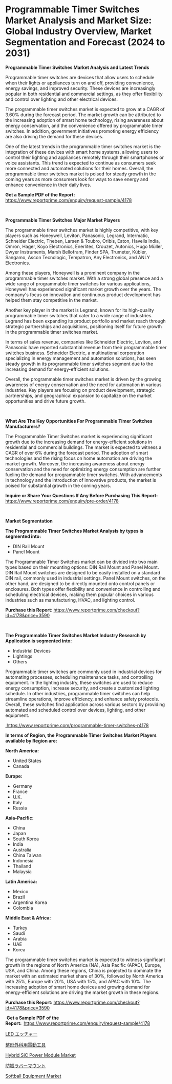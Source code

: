 <p><h1>Programmable Timer Switches Market Analysis and Market Size: Global Industry Overview, Market Segmentation and Forecast (2024 to 2031)</h1></p><p><strong>Programmable Timer Switches Market Analysis and Latest Trends</strong></p>
<p><p>Programmable timer switches are devices that allow users to schedule when their lights or appliances turn on and off, providing convenience, energy savings, and improved security. These devices are increasingly popular in both residential and commercial settings, as they offer flexibility and control over lighting and other electrical devices.</p><p>The programmable timer switches market is expected to grow at a CAGR of 3.60% during the forecast period. The market growth can be attributed to the increasing adoption of smart home technology, rising awareness about energy conservation, and the convenience offered by programmable timer switches. In addition, government initiatives promoting energy efficiency are also driving the demand for these devices.</p><p>One of the latest trends in the programmable timer switches market is the integration of these devices with smart home systems, allowing users to control their lighting and appliances remotely through their smartphones or voice assistants. This trend is expected to continue as consumers seek more connected and automated solutions for their homes. Overall, the programmable timer switches market is poised for steady growth in the coming years as more consumers look for ways to save energy and enhance convenience in their daily lives.</p></p>
<p><strong>Get a Sample PDF of the Report:&nbsp;</strong> <a href="https://www.reportprime.com/enquiry/request-sample/4178">https://www.reportprime.com/enquiry/request-sample/4178</a></p>
<p>&nbsp;</p>
<p><strong>Programmable Timer Switches Major Market Players</strong></p>
<p><p>The programmable timer switches market is highly competitive, with key players such as Honeywell, Leviton, Panasonic, Legrand, Intermatic, Schneider Electric, Theben, Larsen & Toubro, Oribis, Eaton, Havells India, Omron, Hager, Koyo Electronics, Enerlites, Crouzet, Autonics, Hugo Müller, Dwyer Instruments, Marsh Bellofram, Finder SPA, Trumeter, Kübler, Sangamo, Ascon Tecnologic, Tempatron, Any Electronics, and ANLY Electronics.</p><p>Among these players, Honeywell is a prominent company in the programmable timer switches market. With a strong global presence and a wide range of programmable timer switches for various applications, Honeywell has experienced significant market growth over the years. The company's focus on innovation and continuous product development has helped them stay competitive in the market.</p><p>Another key player in the market is Legrand, known for its high-quality programmable timer switches that cater to a wide range of industries. Legrand has been expanding its product portfolio and market reach through strategic partnerships and acquisitions, positioning itself for future growth in the programmable timer switches market.</p><p>In terms of sales revenue, companies like Schneider Electric, Leviton, and Panasonic have reported substantial revenue from their programmable timer switches business. Schneider Electric, a multinational corporation specializing in energy management and automation solutions, has seen steady growth in its programmable timer switches segment due to the increasing demand for energy-efficient solutions.</p><p>Overall, the programmable timer switches market is driven by the growing awareness of energy conservation and the need for automation in various industries. Key players are focusing on product development, strategic partnerships, and geographical expansion to capitalize on the market opportunities and drive future growth.</p></p>
<p>&nbsp;</p>
<p><strong>What Are The Key Opportunities For Programmable Timer Switches Manufacturers?</strong></p>
<p><p>The Programmable Timer Switches market is experiencing significant growth due to the increasing demand for energy-efficient solutions in residential and commercial buildings. The market is expected to witness a CAGR of over 6% during the forecast period. The adoption of smart technologies and the rising focus on home automation are driving the market growth. Moreover, the increasing awareness about energy conservation and the need for optimizing energy consumption are further fueling the demand for programmable timer switches. With advancements in technology and the introduction of innovative products, the market is poised for substantial growth in the coming years.</p></p>
<p><strong>Inquire or Share Your Questions If Any Before Purchasing This Report:</strong> <a href="https://www.reportprime.com/enquiry/pre-order/4178">https://www.reportprime.com/enquiry/pre-order/4178</a></p>
<p>&nbsp;</p>
<p><strong>Market Segmentation</strong></p>
<p><strong>The Programmable Timer Switches Market Analysis by types is segmented into:</strong></p>
<p><ul><li>DIN Rail Mount</li><li>Panel Mount</li></ul></p>
<p><p>The Programmable Timer Switches market can be divided into two main types based on their mounting options: DIN Rail Mount and Panel Mount. DIN Rail Mount switches are designed to be easily installed on a standard DIN rail, commonly used in industrial settings. Panel Mount switches, on the other hand, are designed to be directly mounted onto control panels or enclosures. Both types offer flexibility and convenience in controlling and scheduling electrical devices, making them popular choices in various industries such as manufacturing, HVAC, and lighting control.</p></p>
<p><strong>Purchase this Report:&nbsp;</strong><a href="https://www.reportprime.com/checkout?id=4178&price=3590">https://www.reportprime.com/checkout?id=4178&price=3590</a></p>
<p>&nbsp;</p>
<p><strong>The Programmable Timer Switches Market Industry Research by Application is segmented into:</strong></p>
<p><ul><li>Industrial Devices</li><li>Lightings</li><li>Others</li></ul></p>
<p><p>Programmable timer switches are commonly used in industrial devices for automating processes, scheduling maintenance tasks, and controlling equipment. In the lighting industry, these switches are used to reduce energy consumption, increase security, and create a customized lighting schedule. In other industries, programmable timer switches can help streamline operations, improve efficiency, and enhance safety protocols. Overall, these switches find application across various sectors by providing automated and scheduled control over devices, lighting, and other equipment.</p></p>
<p><a href="https://www.reportprime.com/programmable-timer-switches-r4178">&nbsp;https://www.reportprime.com/programmable-timer-switches-r4178</a></p>
<p><strong>In terms of Region, the Programmable Timer Switches Market Players available by Region are:</strong></p>
<p>
    <p> <strong> North America: </strong>
        <ul>
            <li>United States</li>
            <li>Canada</li>
        </ul>
        </p> 
    <p> <strong> Europe: </strong>
        <ul>
            <li>Germany</li>
            <li>France</li>
            <li>U.K.</li>
            <li>Italy</li>
            <li>Russia</li>
        </ul>
        </p> 
    <p> <strong> Asia-Pacific: </strong>
        <ul>
            <li>China</li>
            <li>Japan</li>
            <li>South Korea</li>
            <li>India</li>
            <li>Australia</li>
            <li>China Taiwan</li>
            <li>Indonesia</li>
            <li>Thailand</li>
            <li>Malaysia</li>
        </ul>
        </p> 
    <p> <strong> Latin America: </strong>
        <ul>
            <li>Mexico</li>
            <li>Brazil</li>
            <li>Argentina Korea</li>
            <li>Colombia</li>
        </ul>
        </p> 
    <p> <strong> Middle East & Africa: </strong>
        <ul>
            <li>Turkey</li>
            <li>Saudi</li>
            <li>Arabia</li>
            <li>UAE</li>
            <li>Korea</li>
        </ul>
    </p>
    </p>
<p><p>The programmable timer switches market is expected to witness significant growth in the regions of North America (NA), Asia Pacific (APAC), Europe, USA, and China. Among these regions, China is projected to dominate the market with an estimated market share of 30%, followed by North America with 25%, Europe with 20%, USA with 15%, and APAC with 10%. The increasing adoption of smart home devices and growing demand for energy-efficient solutions are driving the market growth in these regions.</p></p>
<p><strong>Purchase this Report: </strong><a href="https://www.reportprime.com/checkout?id=4178&price=3590">https://www.reportprime.com/checkout?id=4178&price=3590</a></p>
<p>&nbsp;<strong>Get a Sample PDF of the Report:&nbsp;&nbsp;</strong><a href="https://www.reportprime.com/enquiry/request-sample/4178">https://www.reportprime.com/enquiry/request-sample/4178</a></p>
<p><strong></strong></p>
<p><p><a href="https://github.com/TatumKoelpin2017/Market-Research-Report-List-1/blob/main/120266473444.md">LED エッチャー</a></p><p><a href="https://medium.com/@estasprer20231/%E6%95%B4%E5%BD%A2%E5%A4%96%E7%A7%91%E6%89%8B%E8%A1%93%E7%94%A8%E3%83%91%E3%83%AF%E3%83%BC%E3%83%84%E3%83%BC%E3%83%AB%E3%81%AE%E5%B8%82%E5%A0%B4%E8%A6%8F%E6%A8%A1%E3%81%A8%E5%B8%82%E5%A0%B4%E5%8B%95%E5%90%91-%E5%AE%8C%E5%85%A8%E3%81%AA%E6%A5%AD%E7%95%8C%E6%A6%82%E8%A6%81-2024%E5%B9%B4%E3%81%8B%E3%82%892031%E5%B9%B4%E3%81%BE%E3%81%A7-36f13e03f0c2">整形外科用電動工具</a></p><p><a href="https://github.com/peachesmcdowel1/Market-Research-Report-List-2/blob/main/hybrid-sic-power-module-market.md">Hybrid SiC Power Module Market</a></p><p><a href="https://medium.com/@cielostamm/%E9%98%B2%E6%8C%AF%E3%82%B4%E3%83%A0%E3%83%9E%E3%82%A6%E3%83%B3%E3%83%88%E5%B8%82%E5%A0%B4%E3%81%AE%E3%82%A4%E3%83%B3%E3%82%B5%E3%82%A4%E3%83%88-%E5%B8%82%E5%A0%B4%E3%83%88%E3%83%AC%E3%83%B3%E3%83%89-%E6%88%90%E9%95%B7-2024%E5%B9%B4%E3%81%8B%E3%82%892031%E5%B9%B4%E3%81%BE%E3%81%A7%E3%81%AE%E4%BA%88%E6%B8%AC-e986fdb2f868">防振ラバーマウント</a></p><p><a href="https://issuu.com/reportprime-2/docs/softball-equipment-market-size-2030.pptx">Softball Equipment Market</a></p></p>